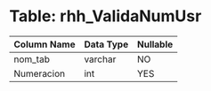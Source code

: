# Table: rhh_ValidaNumUsr

| Column Name | Data Type | Nullable |
|-------------|-----------|----------|
| nom_tab | varchar | NO |
| Numeracion | int | YES |
